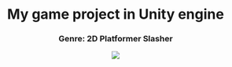 <h1 align="center"> My game project in Unity engine </h1>
<h3 align="center"> Genre: 2D Platformer Slasher </h3>

<p align="center">
  <img src="https://user-images.githubusercontent.com/35379801/205510923-d47f9a25-0589-41c6-9bcf-504604e55d2a.jpg" />
</p>
